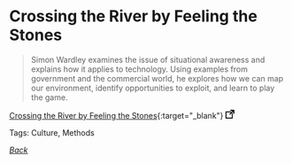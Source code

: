 # Crossing the River by Feeling the Stones

> Simon Wardley examines the issue of situational awareness and explains how it applies to technology. Using examples from government and the commercial world, he explores how we can map our environment, identify opportunities to exploit, and learn to play the game.

[Crossing the River by Feeling the Stones](https://www.infoq.com/presentations/stuational-awareness/){:target="_blank"} ![external redirect](../../img/ext-redir.png)

Tags: Culture, Methods

[_Back_](../)
